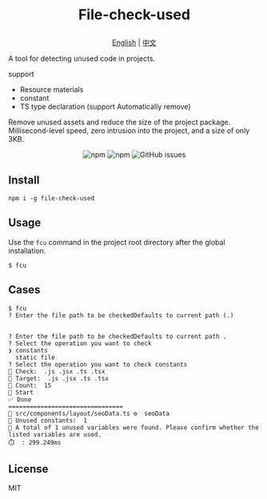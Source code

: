 <h1>
  <p align='center'>
    File-check-used
  </p>
</h1>

<p align='center'>
  <a href="https://github.com/weipengzou/file-check-used/blob/main/README.md" target="_blank">English</a>
  <span>|</span>
  <a href="https://github.com/weipengzou/file-check-used/blob/main/docs/README.zh_CN.md" target="_blank">中文</a>
</p>

A tool for detecting unused code in projects.

support

- Resource materials
- constant
- TS type declaration (support Automatically remove)

Remove unused assets and reduce the size of the project package.
Millisecond-level speed, zero intrusion into the project, and a size of only 3KB.

<p align='center'>
  <img alt="npm" src="https://img.shields.io/npm/dm/file-check-used">
  <img alt="npm" src="https://img.shields.io/npm/l/file-check-used">
  <img alt="GitHub issues" src="https://img.shields.io/github/issues-raw/weipengzou/file-check-used">
</p>

## Install

```shell
npm i -g file-check-used
```

## Usage

Use the `fcu` command in the project root directory after the global installation.

```shell
$ fcu
```

## Cases

```shell
$ fcu
? Enter the file path to be checkedDefaults to current path (.) 


? Enter the file path to be checkedDefaults to current path .
? Select the operation you want to check 
❯ constants 
  static file 
? Select the operation you want to check constants
📌 Check:  .js .jsx .ts .tsx
📌 Target:  .js .jsx .ts .tsx
📁 Count:  15
🚅 Start
✅ Done
================================
📁 src/components/layout/seoData.ts ⚙️  seoData
🔎 Unused constants:  1
🔎 A total of 1 unused variables were found. Please confirm whether the listed variables are used.
⏱️  : 299.249ms
```

## License

MIT
